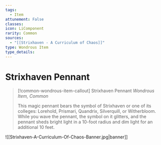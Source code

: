```yaml
---
tags:
  - Item
attunement: False
classes: 
icon: LiComponent
rarity: Common
sources:
  - "[[Strixhaven - A Curriculum of Chaos]]"
type: Wondrous Item
type_details: 
---
```


# Strixhaven Pennant

>[!common-wondrous-item-callout] Strixhaven Pennant
>*Wondrous Item, Common*
>
>This magic pennant bears the symbol of Strixhaven or one of its colleges: Lorehold, Prismari, Quandrix, Silverquill, or Witherbloom. While you wave the pennant, the symbol on it glitters, and the pennant sheds bright light in a 10-foot radius and dim light for an additional 10 feet.

![[Strixhaven-A-Curriculum-Of-Chaos-Banner.jpg|banner]]
